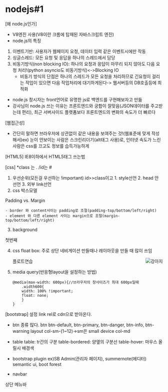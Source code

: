 # nodejs#1
[왜 node.js인가]
- V8엔진 사용(V8이란 크롬에 탑재된 자바스크립트 엔진)
- node.js의 특징
 1) 이벤트기반: 사용자가 웹페이지 요청, 데이터 입력 같은 이벤트시에만 작동
 2) 싱글스레드: 모든 요청 및 응답을 하나의 스레드에서 담당
 3) 비동기방식(non blocking IO): 하나의 요청과 응답이 마무리 되지 않아도 다음 요청 처리!(python asyncio도 비동기방식)<->Blocking IO
	- 비동기 방식의 단점은 하나의 스레드가 모든 요청을 처리하므로 긴요청이 걸리는 작업이 있으면 다음 작업처리에 대기하게된다-> 웹서버등의 DB호출등에 최적화
- node.js 창시자는 front언어로 유명한 js로 백엔드를 구현해보자고 만듦
- 강사님이 node.js 쓰는 이유는 프론트엔드와 궁합이 잘맞음(JSON데이터를 주고받는데 편리), 최근 서버사이드 플랫폼보다 프론트엔드의 변화의 속도가 더 빠르다

[웹접근성]
- 간단히 말하면 브라우저에 상관없이 같은 내용을 보여주는 것!(웹표준에 맞게 작성해서)ex) 눈이 안보이는 사람은 스크린리더기(alt태그 사용)로, 인터넷 속도가 느린 사람은 css를 끄고도 정보를 습득가능하게

[HTML5]
IE8이하에서 HTML5태그 쓰는법

[css]
*class 는 . /id는 #
1. 우선순위(모든걸 우선하는 !important)
id>>class이고 1. style선언 2. <style></style> head 안 선언 3. 외부 link선언 
2. css 박스모델

Padding vs. Margin

	- border 와 content사이는 padding로 조절(padding-top/bottom/left/right)
	- element 와 다른 element 사이는 margin으로 조절(margin-top/bottom/left/right)





3. background
<div style="background:url('https://nodejs.junyoung.me/demo/images/1.jpg’) 0 0 no-repeat; color:#fff; width:200px; height:300px;">
    첫번째
</div>

4. css float box: 주로 상단 네비게이션 만들때나 레이아웃을 만들 때 많이 쓰임
			<html><body>
				<div>
			<img src="http://nodejs.junyoung.me/demo/images/2.jpg" style="float: right; " alt="강아지">
			    플로트연습
			</div>
			</body>	
			</html>

5.  media query(반응형layout을 설정하는 방법)

		@media(max-width: 600px){//브라우저의 창사이즈가 최대 600px일때
			.width600{
			width: 100% !important;
			float: none;
			}
		}

[bootstrap]
설정 link rel로 cdn으로 받아온다.
- btn 종류 많다.
btn btn-default, btn-primary, btn-danger, btn-info, btn-warning
layout
	col-sm-(1~12)->sm은 small device
	col-md
- table
table: tr간의 구분
table-bordered: 양옆의 구분선
table-hover: 마우스 올릴시 배경색

- bootstrap plugin
ex)SB Admin(관리자 페이지), summernote(에디터)
semantic ui, boot forest

- navbar

상단 메뉴바
